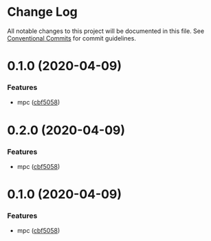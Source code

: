 # Change Log

All notable changes to this project will be documented in this file.
See [Conventional Commits](https://conventionalcommits.org) for commit guidelines.

# 0.1.0 (2020-04-09)


### Features

* mpc ([cbf5058](https://github.com/Master-Solutions/msuni/commit/cbf50585a3182f4b19d56d11497d6538dfed3acc))





# 0.2.0 (2020-04-09)


### Features

* mpc ([cbf5058](https://github.com/Master-Solutions/msuni/commit/cbf50585a3182f4b19d56d11497d6538dfed3acc))





# 0.1.0 (2020-04-09)


### Features

* mpc ([cbf5058](https://github.com/Master-Solutions/msuni/commit/cbf50585a3182f4b19d56d11497d6538dfed3acc))
